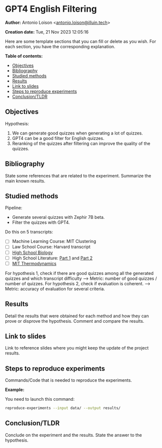 # GPT4 English Filtering

**Author:** Antonio Loison <[antonio.loison@illuin.tech](mailto:antonio.loison@illuin.tech)>

**Creation date:** Tue, 21 Nov 2023 12:05:16

<!-- Delete this line -->
Here are some template sections that you can fill or delete as you wish. For each section, you have the corresponding explanation.

**Table of contents:**

- [Objectives](#objectives)
- [Bibliography](#bibliography)
- [Studied methods](#studied-methods)
- [Results](#results)
- [Link to slides](#link-to-slides)
- [Steps to reproduce experiments](#steps-to-reproduce-experiments)
- [Conclusion/TLDR](#conclusiontldr)

## Objectives

Hypothesis:

1. We can generate good quizzes when generating a lot of quizzes.
2. GPT4 can be a good filter for English quizzes.
3. Reranking of the quizzes after filtering can improve the quality of the quizzes.

## Bibliography

<!-- Delete this line -->
State some references that are related to the experiment. Summarize the main known results.
<!-- Can be used to answer the section "Etat de l'art" of the CIR -->

## Studied methods

Pipeline:

- Generate several quizzes with Zephir 7B beta.
- Filter the quizzes with GPT4.

Do this on 5 transcripts:
- [ ] Machine Learning Course: MIT Clustering
- [ ] Law School Course: Harvard transcript
- [ ] [High School Biology](https://www.youtube.com/watch?v=qviLDKDJNKM&list=PL7B2654D8D1A53104&index=3)
- [ ] High School Literature: [Part 1](https://www.youtube.com/watch?v=I4kz-C7GryY&list=PLWkIOn7DGRlJzepuPNXU6CrHEjatOLg5S&index=2) and [Part 2](https://www.youtube.com/watch?v=9J4hoAatGRQ&list=PLWkIOn7DGRlJzepuPNXU6CrHEjatOLg5S&index=3)
- [ ] [MIT Thermodynamics](https://www.youtube.com/watch?v=JYuMimF6bu0)

For hypothesis 1, check if there are good quizzes among all the generated quizzes and which transcript difficulty --> Metric: number of good quizzes / number of quizzes.
For hypothesis 2, check if evaluation is coherent. --> Metric: accuracy of evaluation for several criteria.

## Results

<!-- Delete this line -->
Detail the results that were obtained for each method and how they can prove or disprove the hypothesis. Comment and compare the results.
<!-- Can be used to answer the section "Contribution scientifique, technique ou technologique"; "Description de la démarche suivie et des travaux réalisés" of the CIR -->

## Link to slides

<!-- Delete this line -->
Link to reference slides where you might keep the update of the project results.

## Steps to reproduce experiments

<!-- Delete this line -->
Commands/Code that is needed to reproduce the experiments.

**Example:**

You need to launch this command:

```bash
reproduce-experiments --input data/ --output results/ 
```

## Conclusion/TLDR

<!-- Delete this line -->
Conclude on the experiment and the results. State the answer to the hypothesis.
